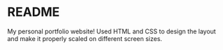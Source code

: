 # README

My personal portfolio website! Used HTML and CSS to design the layout and make it properly scaled on different screen sizes.
